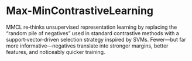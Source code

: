 # Max-MinContrastiveLearning
MMCL re‑thinks unsupervised representation learning by replacing the “random pile of negatives” used in standard contrastive methods with a support‑vector‑driven selection strategy inspired by SVMs. Fewer—but far more informative—negatives translate into stronger margins, better features, and noticeably quicker training.
